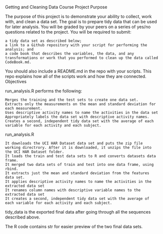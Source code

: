 Getting and Cleaning Data Course Project
Purpose

The purpose of this project is to demonstrate your ability to collect, work with, and clean a data set. The goal is to prepare tidy data that can be used for later analysis. You will be graded by your peers on a series of yes/no questions related to the project. You will be required to submit:

    a tidy data set as described below;
    a link to a Github repository with your script for performing the analysis; and
    a code book that describes the variables, the data, and any transformations or work that you performed to clean up the data called CodeBook.md.

You should also include a README.md in the repo with your scripts. This repo explains how all of the scripts work and how they are connected.
Objectives

run_analysis.R performs the following:

    Merges the training and the test sets to create one data set.
    Extracts only the measurements on the mean and standard deviation for each measurement.
    Uses descriptive activity names to name the activities in the data set
    Appropriately labels the data set with descriptive activity names.
    Creates a second, independent tidy data set with the average of each variable for each activity and each subject.

run_analysis.R

    It downloads the UCI HAR Dataset data set and puts the zip file working directrory. After it is downloaded, it unzips the file into the UCI HAR Dataset folder.
    It loads the train and test data sets to R and converts datasets data frame.
    It merged two data sets of train and test into one data frame, using rbind.
    It extracts just the mean and standard deviation from the features data set.
    It applies descriptive activity names to name the activities in the extracted data set 
    It renames column names with descriptive variable names to the extracted data set
    It creates a second, independent tidy data set with the average of each variable for each activity and each subject.

tidy_data is the exported final data after going through all the sequences described above.
   
    
The R code contains str for easier preview of the two final data sets.
